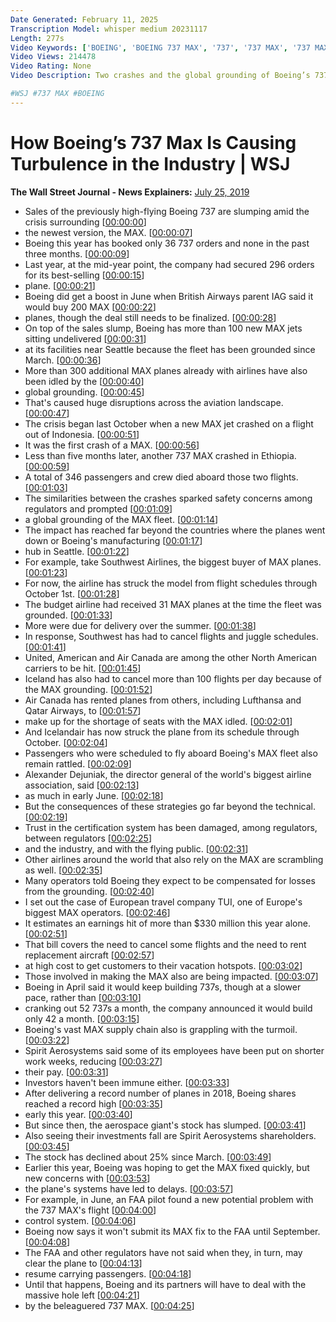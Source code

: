 ```yaml
---
Date Generated: February 11, 2025
Transcription Model: whisper medium 20231117
Length: 277s
Video Keywords: ['BOEING', 'BOEING 737 MAX', '737', '737 MAX', '737 MAX 8', 'BOEING 737 MAX 8', '737 MAX GROUNDING', 'AIRPLANE GROUNDING', 'BOEING SUPPLY CHAIN', 'AIRLINES', 'AIR CANADA', 'Air Transport', 'Aircraft Rental', 'Aircraft Maintenance Services', 'Aircraft Cleaning', 'Fuelling', 'Civil Aircraft', 'Aviation Accidents', 'boeing 737 max crash', 'boeing max', 'United Airlines', 'southwest airlines', 'latest news', 'boeing 737', 'aviation industry', 'crash', 'max 8 boeing', 'grounded', 'plane crash', 'federal aviation administration', 'investigation']
Video Views: 214478
Video Rating: None
Video Description: Two crashes and the global grounding of Boeing’s 737 MAX commercial airliner led to extensive disruption in the international aerospace industry. WSJ’s Robert Wall explains the continuing effects of the plane’s grounding. Photo: Getty Images

#WSJ #737 MAX #BOEING
---
```


# How Boeing’s 737 Max Is Causing Turbulence in the Industry | WSJ
**The Wall Street Journal - News Explainers:** [July 25, 2019](https://www.youtube.com/watch?v=s0hb9zKAoQk)
*  Sales of the previously high-flying Boeing 737 are slumping amid the crisis surrounding [[00:00:00](https://www.youtube.com/watch?v=s0hb9zKAoQk&t=0.0s)]
*  the newest version, the MAX. [[00:00:07](https://www.youtube.com/watch?v=s0hb9zKAoQk&t=7.16s)]
*  Boeing this year has booked only 36 737 orders and none in the past three months. [[00:00:09](https://www.youtube.com/watch?v=s0hb9zKAoQk&t=9.76s)]
*  Last year, at the mid-year point, the company had secured 296 orders for its best-selling [[00:00:15](https://www.youtube.com/watch?v=s0hb9zKAoQk&t=15.34s)]
*  plane. [[00:00:21](https://www.youtube.com/watch?v=s0hb9zKAoQk&t=21.28s)]
*  Boeing did get a boost in June when British Airways parent IAG said it would buy 200 MAX [[00:00:22](https://www.youtube.com/watch?v=s0hb9zKAoQk&t=22.6s)]
*  planes, though the deal still needs to be finalized. [[00:00:28](https://www.youtube.com/watch?v=s0hb9zKAoQk&t=28.32s)]
*  On top of the sales slump, Boeing has more than 100 new MAX jets sitting undelivered [[00:00:31](https://www.youtube.com/watch?v=s0hb9zKAoQk&t=31.200000000000003s)]
*  at its facilities near Seattle because the fleet has been grounded since March. [[00:00:36](https://www.youtube.com/watch?v=s0hb9zKAoQk&t=36.0s)]
*  More than 300 additional MAX planes already with airlines have also been idled by the [[00:00:40](https://www.youtube.com/watch?v=s0hb9zKAoQk&t=40.88s)]
*  global grounding. [[00:00:45](https://www.youtube.com/watch?v=s0hb9zKAoQk&t=45.44s)]
*  That's caused huge disruptions across the aviation landscape. [[00:00:47](https://www.youtube.com/watch?v=s0hb9zKAoQk&t=47.040000000000006s)]
*  The crisis began last October when a new MAX jet crashed on a flight out of Indonesia. [[00:00:51](https://www.youtube.com/watch?v=s0hb9zKAoQk&t=51.040000000000006s)]
*  It was the first crash of a MAX. [[00:00:56](https://www.youtube.com/watch?v=s0hb9zKAoQk&t=56.52s)]
*  Less than five months later, another 737 MAX crashed in Ethiopia. [[00:00:59](https://www.youtube.com/watch?v=s0hb9zKAoQk&t=59.160000000000004s)]
*  A total of 346 passengers and crew died aboard those two flights. [[00:01:03](https://www.youtube.com/watch?v=s0hb9zKAoQk&t=63.96s)]
*  The similarities between the crashes sparked safety concerns among regulators and prompted [[00:01:09](https://www.youtube.com/watch?v=s0hb9zKAoQk&t=69.34s)]
*  a global grounding of the MAX fleet. [[00:01:14](https://www.youtube.com/watch?v=s0hb9zKAoQk&t=74.0s)]
*  The impact has reached far beyond the countries where the planes went down or Boeing's manufacturing [[00:01:17](https://www.youtube.com/watch?v=s0hb9zKAoQk&t=77.04s)]
*  hub in Seattle. [[00:01:22](https://www.youtube.com/watch?v=s0hb9zKAoQk&t=82.0s)]
*  For example, take Southwest Airlines, the biggest buyer of MAX planes. [[00:01:23](https://www.youtube.com/watch?v=s0hb9zKAoQk&t=83.86s)]
*  For now, the airline has struck the model from flight schedules through October 1st. [[00:01:28](https://www.youtube.com/watch?v=s0hb9zKAoQk&t=88.5s)]
*  The budget airline had received 31 MAX planes at the time the fleet was grounded. [[00:01:33](https://www.youtube.com/watch?v=s0hb9zKAoQk&t=93.88s)]
*  More were due for delivery over the summer. [[00:01:38](https://www.youtube.com/watch?v=s0hb9zKAoQk&t=98.86s)]
*  In response, Southwest has had to cancel flights and juggle schedules. [[00:01:41](https://www.youtube.com/watch?v=s0hb9zKAoQk&t=101.2s)]
*  United, American and Air Canada are among the other North American carriers to be hit. [[00:01:45](https://www.youtube.com/watch?v=s0hb9zKAoQk&t=105.46000000000001s)]
*  Iceland has also had to cancel more than 100 flights per day because of the MAX grounding. [[00:01:52](https://www.youtube.com/watch?v=s0hb9zKAoQk&t=112.3s)]
*  Air Canada has rented planes from others, including Lufthansa and Qatar Airways, to [[00:01:57](https://www.youtube.com/watch?v=s0hb9zKAoQk&t=117.06s)]
*  make up for the shortage of seats with the MAX idled. [[00:02:01](https://www.youtube.com/watch?v=s0hb9zKAoQk&t=121.38s)]
*  And Icelandair has now struck the plane from its schedule through October. [[00:02:04](https://www.youtube.com/watch?v=s0hb9zKAoQk&t=124.3s)]
*  Passengers who were scheduled to fly aboard Boeing's MAX fleet also remain rattled. [[00:02:09](https://www.youtube.com/watch?v=s0hb9zKAoQk&t=129.01999999999998s)]
*  Alexander Dejuniak, the director general of the world's biggest airline association, said [[00:02:13](https://www.youtube.com/watch?v=s0hb9zKAoQk&t=133.46s)]
*  as much in early June. [[00:02:18](https://www.youtube.com/watch?v=s0hb9zKAoQk&t=138.32s)]
*  But the consequences of these strategies go far beyond the technical. [[00:02:19](https://www.youtube.com/watch?v=s0hb9zKAoQk&t=139.8s)]
*  Trust in the certification system has been damaged, among regulators, between regulators [[00:02:25](https://www.youtube.com/watch?v=s0hb9zKAoQk&t=145.4s)]
*  and the industry, and with the flying public. [[00:02:31](https://www.youtube.com/watch?v=s0hb9zKAoQk&t=151.44s)]
*  Other airlines around the world that also rely on the MAX are scrambling as well. [[00:02:35](https://www.youtube.com/watch?v=s0hb9zKAoQk&t=155.4s)]
*  Many operators told Boeing they expect to be compensated for losses from the grounding. [[00:02:40](https://www.youtube.com/watch?v=s0hb9zKAoQk&t=160.72000000000003s)]
*  I set out the case of European travel company TUI, one of Europe's biggest MAX operators. [[00:02:46](https://www.youtube.com/watch?v=s0hb9zKAoQk&t=166.14000000000001s)]
*  It estimates an earnings hit of more than $330 million this year alone. [[00:02:51](https://www.youtube.com/watch?v=s0hb9zKAoQk&t=171.70000000000002s)]
*  That bill covers the need to cancel some flights and the need to rent replacement aircraft [[00:02:57](https://www.youtube.com/watch?v=s0hb9zKAoQk&t=177.58s)]
*  at high cost to get customers to their vacation hotspots. [[00:03:02](https://www.youtube.com/watch?v=s0hb9zKAoQk&t=182.26000000000002s)]
*  Those involved in making the MAX also are being impacted. [[00:03:07](https://www.youtube.com/watch?v=s0hb9zKAoQk&t=187.3s)]
*  Boeing in April said it would keep building 737s, though at a slower pace, rather than [[00:03:10](https://www.youtube.com/watch?v=s0hb9zKAoQk&t=190.78s)]
*  cranking out 52 737s a month, the company announced it would build only 42 a month. [[00:03:15](https://www.youtube.com/watch?v=s0hb9zKAoQk&t=195.7s)]
*  Boeing's vast MAX supply chain also is grappling with the turmoil. [[00:03:22](https://www.youtube.com/watch?v=s0hb9zKAoQk&t=202.32s)]
*  Spirit Aerosystems said some of its employees have been put on shorter work weeks, reducing [[00:03:27](https://www.youtube.com/watch?v=s0hb9zKAoQk&t=207.0s)]
*  their pay. [[00:03:31](https://www.youtube.com/watch?v=s0hb9zKAoQk&t=211.72s)]
*  Investors haven't been immune either. [[00:03:33](https://www.youtube.com/watch?v=s0hb9zKAoQk&t=213.78s)]
*  After delivering a record number of planes in 2018, Boeing shares reached a record high [[00:03:35](https://www.youtube.com/watch?v=s0hb9zKAoQk&t=215.92s)]
*  early this year. [[00:03:40](https://www.youtube.com/watch?v=s0hb9zKAoQk&t=220.39999999999998s)]
*  But since then, the aerospace giant's stock has slumped. [[00:03:41](https://www.youtube.com/watch?v=s0hb9zKAoQk&t=221.79999999999998s)]
*  Also seeing their investments fall are Spirit Aerosystems shareholders. [[00:03:45](https://www.youtube.com/watch?v=s0hb9zKAoQk&t=225.48s)]
*  The stock has declined about 25% since March. [[00:03:49](https://www.youtube.com/watch?v=s0hb9zKAoQk&t=229.23999999999998s)]
*  Earlier this year, Boeing was hoping to get the MAX fixed quickly, but new concerns with [[00:03:53](https://www.youtube.com/watch?v=s0hb9zKAoQk&t=233.85999999999999s)]
*  the plane's systems have led to delays. [[00:03:57](https://www.youtube.com/watch?v=s0hb9zKAoQk&t=237.94s)]
*  For example, in June, an FAA pilot found a new potential problem with the 737 MAX's flight [[00:04:00](https://www.youtube.com/watch?v=s0hb9zKAoQk&t=240.44s)]
*  control system. [[00:04:06](https://www.youtube.com/watch?v=s0hb9zKAoQk&t=246.35999999999999s)]
*  Boeing now says it won't submit its MAX fix to the FAA until September. [[00:04:08](https://www.youtube.com/watch?v=s0hb9zKAoQk&t=248.7s)]
*  The FAA and other regulators have not said when they, in turn, may clear the plane to [[00:04:13](https://www.youtube.com/watch?v=s0hb9zKAoQk&t=253.9s)]
*  resume carrying passengers. [[00:04:18](https://www.youtube.com/watch?v=s0hb9zKAoQk&t=258.78000000000003s)]
*  Until that happens, Boeing and its partners will have to deal with the massive hole left [[00:04:21](https://www.youtube.com/watch?v=s0hb9zKAoQk&t=261.42s)]
*  by the beleaguered 737 MAX. [[00:04:25](https://www.youtube.com/watch?v=s0hb9zKAoQk&t=265.98s)]

